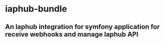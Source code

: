 # iaphub-bundle
## An Iaphub integration for symfony application for receive webhooks and manage Iaphub API


